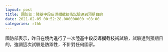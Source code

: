 ```yaml
---
layout: post
title: 國防部：陸基中段反導攔截技術試驗達到預期目的
date: 2021-02-05 00:52:28.000000000 +08:00
categories: rthk
---
```


國防部表示，昨日在境內進行了一次陸基中段反導攔截技術試驗，試驗達到預期目的，強調這次試驗是防禦性，不針對任何國家。
